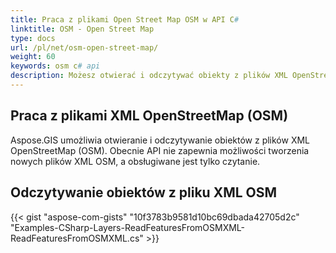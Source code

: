 ```yaml
---
title: Praca z plikami Open Street Map OSM w API C#
linktitle: OSM - Open Street Map
type: docs
url: /pl/net/osm-open-street-map/
weight: 60
keywords: osm c# api
description: Możesz otwierać i odczytywać obiekty z plików XML OpenStreetMap (OSM) za pomocą biblioteki lub API GIS C#.
---
```


## **Praca z plikami XML OpenStreetMap (OSM)**
Aspose.GIS umożliwia otwieranie i odczytywanie obiektów z plików XML OpenStreetMap (OSM). Obecnie API nie zapewnia możliwości tworzenia nowych plików XML OSM, a obsługiwane jest tylko czytanie.
## **Odczytywanie obiektów z pliku XML OSM**
{{< gist "aspose-com-gists" "10f3783b9581d10bc69dbada42705d2c" "Examples-CSharp-Layers-ReadFeaturesFromOSMXML-ReadFeaturesFromOSMXML.cs" >}}
